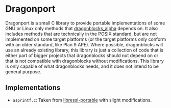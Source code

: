 # Dragonport

Dragonport is a small C library to provide portable implementations of some GNU or Linux only methods that [dragonblocks_alpha](https://github.com/dragonblocks/dragonblocks_alpha) depends on.
It also includes methods that are technically in the POSIX standard, but are not implemented on some target platforms (or the target platforms only conform with an older standard, like Plan 9 APE).
Where possible, dragonblocks will use an already existing library, this library is just a collection of code that is either part of bigger projects that dragonblocks should not depend on or that is not compatible with dragonblocks without modifications.
This library is only capable of what dragonblocks needs, and it does not intend to be general purpose.

## Implementations
* `asprintf.c`: Taken from [libressl-portable](https://github.com/libressl-portable/portable/blob/master/crypto/compat/bsd-asprintf.c) with slight modifications.
